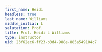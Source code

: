 ```yaml
---
first_name: Heidi
headless: true
last_name: Williams
middle_initial: L
salutation: Prof.
title: Prof. Heidi L Williams
type: instructor
uid: 23f62ec6-ff23-b3d4-988e-885a549104c7
---
```

